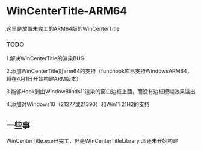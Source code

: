 # WinCenterTitle-ARM64
这里是放置未完工的ARM64版的WinCenterTitle
### TODO
1.解决WinCenterTitle的渲染BUG

2.添加WinCenterTitle对arm64的支持（funchook库已支持WindowsARM64，将在4月1日开始构建ARM版本）

3.能够Hook到由WindowBlinds11渲染的窗口边框上面，而没有边框模糊效果溢出

4.添加对Windows10（21277或21390）和Win11 21H2的支持
## 一些事
WinCenterTitle.exe已完工，但是WInCenterTitleLibrary.dll还未开始构建


